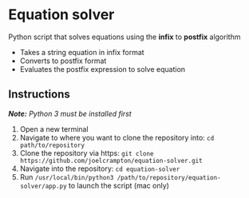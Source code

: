 # Equation solver
Python script that solves equations using the __infix__ to __postfix__ algorithm
- Takes a string equation in infix format
- Converts to postfix format
- Evaluates the postfix expression to solve equation

## Instructions
*__Note:__ Python 3 must be installed first*
1. Open a new terminal
2. Navigate to where you want to clone the repository into: ```cd path/to/repository```
3. Clone the repository via https: ```git clone https://github.com/joelcrampton/equation-solver.git```
4. Navigate into the repository: ```cd equation-solver```
5. Run ```/usr/local/bin/python3 /path/to/repository/equation-solver/app.py``` to launch the script (mac only)
